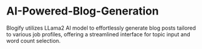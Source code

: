 # AI-Powered-Blog-Generation
 Blogify utilizes LLama2 AI model to effortlessly generate blog posts tailored to various job profiles, offering a streamlined interface for topic input and word count selection.
